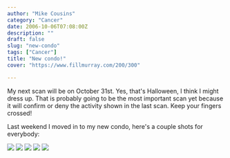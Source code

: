 ```yaml
---
author: "Mike Cousins"
category: "Cancer"
date: 2006-10-06T07:08:00Z
description: ""
draft: false
slug: "new-condo"
tags: ["Cancer"]
title: "New condo!"
cover: "https://www.fillmurray.com/200/300"

---
```


My next scan will be on October 31st. Yes, that's Halloween, I think I might
dress up. That is probably going to be the most important scan yet because it
will confirm or deny the activity shown in the last scan. Keep your fingers
crossed!

Last weekend I moved in to my new condo, here's a couple shots for everybody:

![](https://photos1.blogger.com/blogger/1294/1387/1600/condo1.jpg)
![](https://photos1.blogger.com/blogger/1294/1387/1600/condo5.jpg)
![](https://photos1.blogger.com/blogger/1294/1387/1600/condo2.jpg)
![](https://photos1.blogger.com/blogger/1294/1387/1600/condo4.jpg)
![](https://photos1.blogger.com/blogger/1294/1387/1600/condo3.jpg)
